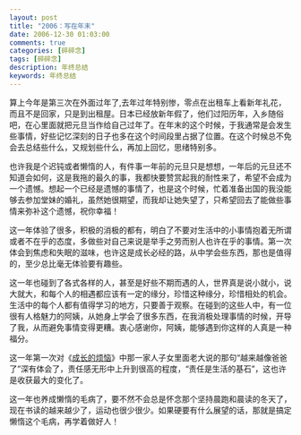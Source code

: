 ```yaml
---
layout: post
title: "2006：写在年末"
date: 2006-12-30 01:03:00
comments: true
categories: [碎碎念]
tags: [碎碎念]
description: 年终总结
keywords: 年终总结
---
```


算上今年是第三次在外面过年了,去年过年特别惨，零点在出租车上看新年礼花，而且不是回家，只是到出租屋。日本已经放新年假了，他们过阳历年，入乡随俗吧，在心里面就把元旦当作给自己过年了。在年末的这个时候，于我通常是会发生些事情，好些记忆深刻的日子也多在这个时间段里占据了位置。在这个时候总不免会去总结些什么，又规划些什么，再加上回忆，思绪特别多。

<!--more-->

也许我是个迟钝或者懒惰的人，有件事一年前的元旦只是想想，一年后的元旦还不知道会如何，这是我拖的最久的事，我都快要赞赏起我的耐性来了，希望不会成为一个遗憾。想起一个已经是遗憾的事情了，也是这个时候，忙着准备出国的我没能够去参加堂妹的婚礼，虽然她很期望，而我却让她失望了，只希望回去了能做些事情来弥补这个遗憾，祝你幸福！

这一年体验了很多，积极的消极的都有，明白了不要对生活中的小事情抱着无所谓或者不在乎的态度，多做些对自己来说是举手之劳而别人也许在乎的事情。第一次体会到焦虑和失眠的滋味，也许这是成长必经的路，从中学会些东西，那也是值得的，至少总比毫无体验要有趣些。

这一年也碰到了各式各样的人，甚至是好些不期而遇的人，世界真是说小就小，说大就大，和每个人的相遇都应该有一定的缘分，珍惜这种缘分，珍惜相处的机会。生活中的每个人都有值得学习的地方，只要善于观察。在碰到的这些人中，有一位很有人格魅力的阿姨，从她身上学会了很多东西，在我消极处理事情的时候，开导了我，从而避免事情变得更糟。衷心感谢你，阿姨，能够遇到你这样的人真是一种福分。

这一年第一次对《[成长的烦恼](http://movie.douban.com/subject/1417946/)》中那一家人子女里面老大说的那句“越来越像爸爸了”深有体会了，责任感无形中上升到很高的程度，“责任是生活的基石”，这也许是收获最大的变化了。

这一年也养成懒惰的毛病了，要不然不会总是怀念那个坚持晨跑和晨读的冬天了，现在书读的越来越少了，运动也很少很少。如果硬要有什么展望的话，那就是搞定懒惰这个毛病，再学着做好人！
